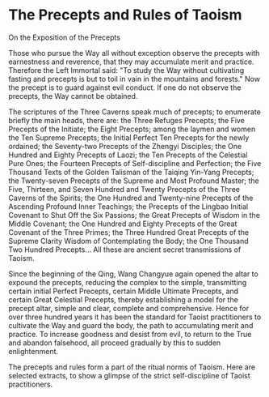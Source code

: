 # The Precepts and Rules of Taoism

On the Exposition of the Precepts

Those who pursue the Way all without exception observe the precepts with earnestness and reverence, that they may accumulate merit and practice. Therefore the Left Immortal said: "To study the Way without cultivating fasting and precepts is but to toil in vain in the mountains and forests." Now the precept is to guard against evil conduct. If one do not observe the precepts, the Way cannot be obtained.

The scriptures of the Three Caverns speak much of precepts; to enumerate briefly the main heads, there are: the Three Refuges Precepts; the Five Precepts of the Initiate; the Eight Precepts; among the laymen and women the Ten Supreme Precepts; the Initial Perfect Ten Precepts for the newly ordained; the Seventy-two Precepts of the Zhengyi Disciples; the One Hundred and Eighty Precepts of Laozi; the Ten Precepts of the Celestial Pure Ones; the Fourteen Precepts of Self-discipline and Perfection; the Five Thousand Texts of the Golden Talisman of the Taiqing Yin-Yang Precepts; the Twenty-seven Precepts of the Supreme and Most Profound Master; the Five, Thirteen, and Seven Hundred and Twenty Precepts of the Three Caverns of the Spirits; the One Hundred and Twenty-nine Precepts of the Ascending Profound Inner Teachings; the Precepts of the Lingbao Initial Covenant to Shut Off the Six Passions; the Great Precepts of Wisdom in the Middle Covenant; the One Hundred and Eighty Precepts of the Great Covenant of the Three Primes; the Three Hundred Great Precepts of the Supreme Clarity Wisdom of Contemplating the Body; the One Thousand Two Hundred Precepts… All these are ancient secret transmissions of Taoism.

Since the beginning of the Qing, Wang Changyue again opened the altar to expound the precepts, reducing the complex to the simple, transmitting certain initial Perfect Precepts, certain Middle Ultimate Precepts, and certain Great Celestial Precepts, thereby establishing a model for the precept altar, simple and clear, complete and comprehensive. Hence for over three hundred years it has been the standard for Taoist practitioners to cultivate the Way and guard the body, the path to accumulating merit and practice. To increase goodness and desist from evil, to return to the True and abandon falsehood, all proceed gradually by this to sudden enlightenment.

The precepts and rules form a part of the ritual norms of Taoism. Here are selected extracts, to show a glimpse of the strict self-discipline of Taoist practitioners.
